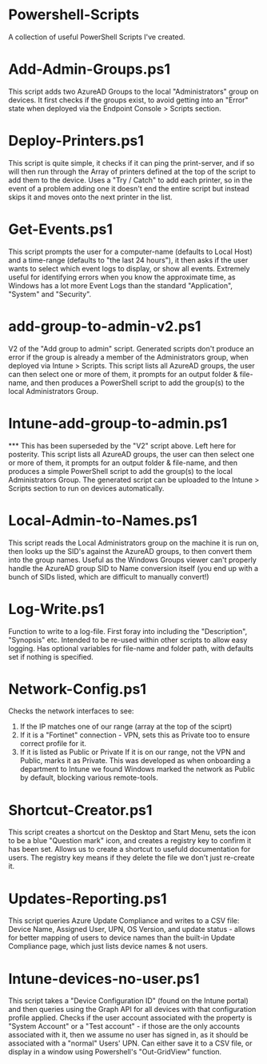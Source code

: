 # Powershell-Scripts
A collection of useful PowerShell Scripts I've created.

# Add-Admin-Groups.ps1
This script adds two AzureAD Groups to the local "Administrators" group on devices. It first checks if the groups exist, to avoid getting into an "Error" state when deployed via the Endpoint Console > Scripts section.

# Deploy-Printers.ps1
This script is quite simple, it checks if it can ping the print-server, and if so will then run through the Array of printers defined at the top of the script to add them to the device. Uses a "Try / Catch" to add each printer, so in the event of a problem adding one it doesn't end the entire script but instead skips it and moves onto the next printer in the list.

# Get-Events.ps1
This script prompts the user for a computer-name (defaults to Local Host) and a time-range (defaults to "the last 24 hours"), it then asks if the user wants to select which event logs to display, or show all events. Extremely useful for identifying errors when you know the approximate time, as Windows has a lot more Event Logs than the standard "Application", "System" and "Security".

# add-group-to-admin-v2.ps1
V2 of the "Add group to admin" script. Generated scripts don't produce an error if the group is already a member of the Administrators group, when deployed via Intune > Scripts. This script lists all AzureAD groups, the user can then select one or more of them, it prompts for an output folder & file-name, and then produces a PowerShell script to add the group(s) to the local Administrators Group.

# Intune-add-group-to-admin.ps1
*** This has been superseded by the "V2" script above. Left here for posterity.
This script lists all AzureAD groups, the user can then select one or more of them, it prompts for an output folder & file-name, and then produces a simple PowerShell script to add the group(s) to the local Administrators Group. The generated script can be uploaded to the Intune > Scripts section to run on devices automatically. 

# Local-Admin-to-Names.ps1
This script reads the Local Administrators group on the machine it is run on, then looks up the SID's against the AzureAD groups, to then convert them into the group names. Useful as the Windows Groups viewer can't properly handle the AzureAD group SID to Name conversion itself (you end up with a bunch of SIDs listed, which are difficult to manually convert!)

# Log-Write.ps1
Function to write to a log-file. First foray into including the "Description", "Synopsis" etc.
Intended to be re-used within other scripts to allow easy logging. Has optional variables for file-name and folder path, with defaults set if nothing is specified.

# Network-Config.ps1
Checks the network interfaces to see:
1) If the IP matches one of our range (array at the top of the sciprt)
2) If it is a "Fortinet" connection - VPN, sets this as Private too to ensure correct profile for it.
3) If it is listed as Public or Private
If it is on our range, not the VPN and Public, marks it as Private.
This was developed as when onboarding a department to Intune we found Windows marked the network as Public by default, blocking various remote-tools.

# Shortcut-Creator.ps1
This script creates a shortcut on the Desktop and Start Menu, sets the icon to be a blue "Question mark" icon, and creates a registry key to confirm it has been set. Allows us to create a shortcut to usefuld documentation for users. The registry key means if they delete the file we don't just re-create it.

# Updates-Reporting.ps1
This script queries Azure Update Compliance and writes to a CSV file: Device Name, Assigned User, UPN, OS Version, and update status - allows for better mapping of users to device names than the built-in Update Compliance page, which just lists device names & not users. 

# Intune-devices-no-user.ps1
This script takes a "Device Configuration ID" (found on the Intune portal) and then queries using the Graph API for all devices with that configuration profile applied. Checks if the user account associated with the property is "System Account" or a "Test account" - if those are the only accounts associated with it, then we assume no user has signed in, as it should be associated with a "normal" Users' UPN.
Can either save it to a CSV file, or display in a window using Powershell's "Out-GridView" function.
